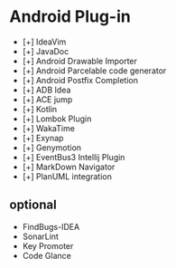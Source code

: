 # Android Plug-in

- [+] IdeaVim
- [+] JavaDoc
- [+] Android Drawable Importer
- [+] Android Parcelable code generator
- [+] Android Postfix Completion
- [+] ADB Idea
- [+] ACE jump
- [+] Kotlin
- [+] Lombok Plugin
- [+] WakaTime
- [+] Exynap
- [+] Genymotion
- [+] EventBus3 Intellij Plugin
- [+] MarkDown Navigator
- [+] PlanUML integration

## optional

- FindBugs-IDEA
- SonarLint
- Key Promoter
- Code Glance
